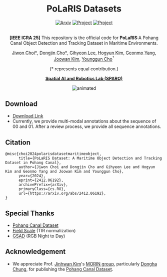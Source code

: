 <div align="center">
  <h1>PoLaRIS Datasets</h1>
  <a href="https://arxiv.org/abs/2412.06192"><img src="https://img.shields.io/badge/arXiv-2412.06192-b31b1b.svg?style=flat-square" alt="Arxiv" /></a>
  <a href="https://sparolab.github.io/research/polaris/index.html"><img src="https://github.com/sparolab/Joint_ID/blob/main/fig/badges/badge-website.svg" alt="Project" /></a>
  <a href="https://docs.google.com/forms/d/e/1FAIpQLSeXqji_9KVj6SEk3lYVewzi_krMeQNNen2r2E9ZCAwKhPfNwQ/viewform"><img src="https://img.shields.io/badge/Download-Link-limegreen" alt="Project" /></a>
  <br />
  <br />
  
**[IEEE ICRA 25]** This repository is the official code for **PoLaRIS**:A Pohang Canal Object Detection and Tracking Dataset in Maritime Environments.

  <a href="https://scholar.google.com/citations?user=wL8VdUMAAAAJ&hl=ko" target="_blank">Jiwon Choi*</a><sup></sup>,
  <a href="https://scholar.google.com/citations?user=dE64iRYAAAAJ&hl=ko" target="_blank">Dongjin Cho*</a><sup></sup>,
  <a href="https://scholar.google.com/citations?user=iKsImcYAAAAJ&hl=ko" target="_blank">Gihyeon Lee</a><sup></sup>,
  <a href="https://scholar.google.com/citations?user=t5UEbooAAAAJ&hl=ko" target="_blank">Hogyun Kim</a><sup></sup>,
  <a href="https://scholar.google.com/citations?user=kiBTkqMAAAAJ&hl=ko" target="_blank">Geonmo Yang</a><sup></sup>,
  <a href="https://scholar.google.com/citations?user=87nuF54AAAAJ&hl=ko" target="_blank">Joowan Kim</a><sup></sup>,
  <a href="https://scholar.google.com/citations?user=W5MOKWIAAAAJ&hl=ko" target="_blank">Younggun Cho</a><sup>†</sup>

(* represents equal contribution.)

**[Spatial AI and Robotics Lab (SPARO)](https://sites.google.com/view/sparo/%ED%99%88?authuser=0&pli=1)**

  <p align="center">
    <img src="polaris.gif" alt="animated" />
  </p>
  
</div>

## Download
* [Download Link](https://docs.google.com/forms/d/e/1FAIpQLSeXqji_9KVj6SEk3lYVewzi_krMeQNNen2r2E9ZCAwKhPfNwQ/viewform)
* Currently, we provide multi-modal annotations about the sequence of 00 and 01. After a review process, we provide all sequence annotations. 

## Citation
```
@misc{choi2024polarisdatasetmaritimeobject,
      title={PoLaRIS Dataset: A Maritime Object Detection and Tracking Dataset in Pohang Canal}, 
      author={Jiwon Choi and Dongjin Cho and Gihyeon Lee and Hogyun Kim and Geonmo Yang and Joowan Kim and Younggun Cho},
      year={2024},
      eprint={2412.06192},
      archivePrefix={arXiv},
      primaryClass={cs.RO},
      url={https://arxiv.org/abs/2412.06192}, 
}
```

## Special Thanks
* [Pohang Canal Dataset](https://github.com/dhchung/pohang_canal_dataset)
* [Field Scale](https://github.com/HyeonJaeGil/fieldscale) (TIR normalization)
* [GSAD](https://github.com/jinnh/GSAD) (RGB Night to Day)

## Acknowledgement
* We appreciate Prof. [Jinhwan Kim](http://morin.kaist.ac.kr/members.html)'s [MORIN group](http://morin.kaist.ac.kr/home.html), particularly [Dongha Chung](https://scholar.google.com/citations?user=bqcPhkUAAAAJ&hl=ko&oi=ao), for publishing the [Pohang Canal Dataset](https://sites.google.com/view/pohang-canal-dataset/home?authuser=0).

